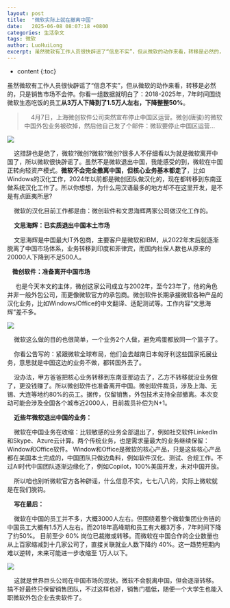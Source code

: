 ```yaml
---
layout: post
title:  "微软实际上就在撤离中国"
date:   2025-06-08 08:07:18 +0800
categories: 生活杂文
tags: 微软
author: LuoHuiLong
excerpt: 虽然微软有工作人员很快辟谣了“信息不实”，但从微软的动作来看，转移是必然的，只是销售市场不会停。你看一组数据就明白了：2018-2025年，7年时间围绕微软生态吃饭的员工**从3万人下降到了1.5万人左右，下降整整50%**。
---
```


* content
{:toc}

虽然微软有工作人员很快辟谣了“信息不实”，但从微软的动作来看，转移是必然的，只是销售市场不会停。你看一组数据就明白了：2018-2025年，7年时间围绕微软生态吃饭的员工**从3万人下降到了1.5万人左右，下降整整50%**。

>     4月7日，上海微创软件公司突然宣布停止中国区运营。微创(唐骏)的微软中国外包业务被砍掉，然后他自己发了个邮件：微软要停止中国区运营…

![](https://images.lusongsong.com/zb_users/upload/2025/04/202504084708_413.jpg)

    这措辞也是绝了，微软?微创?微软?微创?很多人不仔细看以为就是微软离开中国了，所以微软很快辟谣了。虽然不是微软退出中国，我能感受的到，微软在中国正转向轻资产模式。**微软不会完全撤离中国，但核心业务基本都走了**，比如Windows的汉化工作，2024年以前都是微创团队做汉化的，现在都转移到东南亚做系统汉化工作了。所以你想想，为什么用汉语最多的地方却不在这里开发，是不是有点匪夷所思?

    微软的汉化目前工作都是由：微创软件和文思海辉两家公司做汉化工作的。

    **文思海辉：已实质退出中国本土市场**

    文思海辉是中国最大IT外包商，主要客户是微软和IBM，从2022年末后就逐渐脱离了中国市场体系，业务转移到印度和菲律宾，而国内社保人数也从原来的20000人下降到不足500人。

   **微创软件：准备离开中国市场**

     也是今天本文的主体，微创这家公司成立与2002年，至今23年了，他的角色并非一般外包公司，而更像微软官方的承包商。微创软件长期承接微软各种产品的汉化业务，比如Windows/Office的中文翻译、适配测试等。工作内容“文思海辉”差不多。

![](https://images.lusongsong.com/zb_users/upload/2025/04/202504083444_328.png)

    微软这么做的目的也很简单，一个业务2个人做，避免鸡蛋都放同一个篮子了。

    你看公告写的：紧跟微软全球布局，他们会去越南日本匈牙利这些国家拓展业务，意思就是中国这边的业务不做，都转国外去了。

    没办法，甲方爸爸把核心业务转移到东南亚那边去了，乙方不转移就没业务做了，更没钱赚了。所以微创软件也准备离开中国。微创软件裁员，涉及上海、无锡、大连等地约80%的员工。据传，仅留销售，外包技术支持全部撤离。本次变动可能会涉及全国各个城市近2000人，目前裁员补偿为N+1。

    **近些年微软退出中国的业务：**

    微软在中国业务在收缩：比较敏感的业务全部退出了，例如社交软件LinkedIn和Skype、Azure云计算。两个传统业务，也是需求量最大的业务继续保留：Window和Office软件。 Window和Office是微软的核心产品，只是这些核心产品都在美国本土完成的，中国团队只做边角料，例如软件汉化、测试、合规工作。不过AI时代中国团队逐渐边缘化了，例如Copilot，100%美国开发，未对中国开放。

    所以咱也别听微软官方各种辟谣，什么信息不实，七七八八的，实际上微软就是在我们脱钩。

    **写在最后：**

    微软在中国的员工并不多，大概3000人左右。但围绕着整个微软集团业务链的中国员工大概有1.5万人左右。而2018年高峰期和员工有大概3万多，7年时间下降了约50%。 目前至少 60% 岗位已裁撤或转移。而微软在中国合作的企业数量也从上百家缩减到十几家公司了，直接关联就业人数下降约 40%。这一趋势短期内难以逆转，未来可能进一步收缩至 1万人以下。

![](https://images.lusongsong.com/zb_users/upload/2025/04/202504083321_644.png)

    这就是世界巨头公司在中国市场的现状。微软不会脱离中国，但会逐渐转移。搞不好最终只保留销售团队，不过这样也好，销售门槛低，随便一个大学生也能入职微软外包企业去卖软件了。